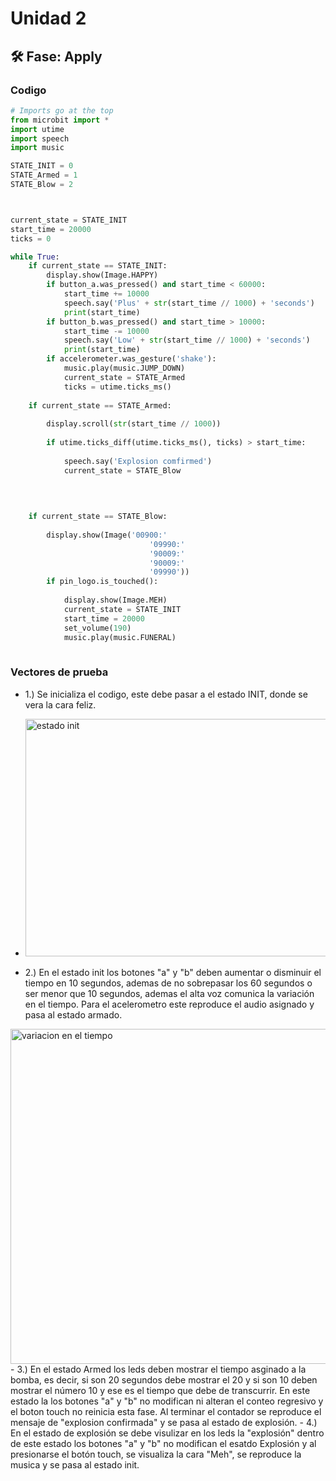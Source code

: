 # Unidad 2


## 🛠 Fase: Apply


### Codigo 

```py
# Imports go at the top
from microbit import *
import utime
import speech
import music

STATE_INIT = 0
STATE_Armed = 1
STATE_Blow = 2



current_state = STATE_INIT
start_time = 20000 
ticks = 0

while True:
    if current_state == STATE_INIT:
        display.show(Image.HAPPY)
        if button_a.was_pressed() and start_time < 60000:
            start_time += 10000
            speech.say('Plus' + str(start_time // 1000) + 'seconds')
            print(start_time)
        if button_b.was_pressed() and start_time > 10000:
            start_time -= 10000
            speech.say('Low' + str(start_time // 1000) + 'seconds')
            print(start_time)
        if accelerometer.was_gesture('shake'):
            music.play(music.JUMP_DOWN)
            current_state = STATE_Armed  
            ticks = utime.ticks_ms()
            
    if current_state == STATE_Armed:
       
        display.scroll(str(start_time // 1000))  
       
        if utime.ticks_diff(utime.ticks_ms(), ticks) > start_time:                
                       
            speech.say('Explosion comfirmed')
            current_state = STATE_Blow  
        
            
            

    if current_state == STATE_Blow:
        
        display.show(Image('00900:'
                               '09990:'
                               '90009:'
                               '90009:'
                               '09990'))
        if pin_logo.is_touched():
            
            display.show(Image.MEH)
            current_state = STATE_INIT
            start_time = 20000
            set_volume(190)
            music.play(music.FUNERAL)
        

```

### Vectores de prueba
- 1.) Se inicializa el codigo, este debe pasar a el estado INIT, donde se vera la cara feliz.

- <img width="635" height="380" alt="estado init" src="https://github.com/user-attachments/assets/45ec45f9-41ec-4a22-8ae5-9f3a377c4d09" />
- 2.) En el estado init los botones "a" y "b" deben aumentar o disminuir el tiempo en 10 segundos, ademas de no sobrepasar los 60 segundos o ser menor que 10 segundos, ademas el alta voz comunica la variación en el tiempo. Para el acelerometro este reproduce el audio asignado y pasa al estado armado.
<img width="567" height="536" alt="variacion en el tiempo" src="https://github.com/user-attachments/assets/d3b118b7-a681-4dda-9ee0-2b1c32043cec" />
- 3.) En el estado Armed los leds deben mostrar el tiempo asginado a la bomba, es decir, si son 20 segundos debe mostrar el 20 y si son 10 deben mostrar el número 10 y ese es el tiempo que debe de transcurrir. En este estado la los botones "a" y "b" no modifican ni alteran el conteo regresivo y el boton touch no reinicia esta fase. Al terminar el contador se reproduce el mensaje de "explosion confirmada" y se pasa al estado de explosión.
- 4.) En el estado de explosión se debe visulizar en los leds la "explosión" dentro de este estado los botones "a" y "b" no modifican el esatdo Explosión y al presionarse el botón touch, se visualiza la cara "Meh", se reproduce la musica y se pasa al estado init.






